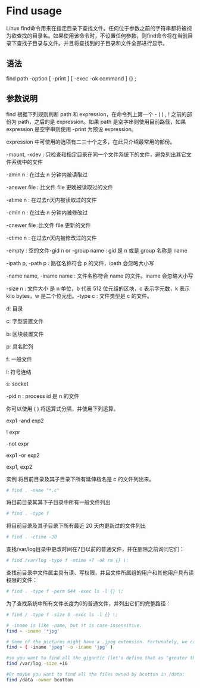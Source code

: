 # Find usage

Linux find命令用来在指定目录下查找文件。任何位于参数之前的字符串都将被视为欲查找的目录名。如果使用该命令时，不设置任何参数，则find命令将在当前目录下查找子目录与文件。并且将查找到的子目录和文件全部进行显示。

## 语法

find   path   -option   [   -print ]   [ -exec   -ok   command ]   {} \;

## 参数说明

find 根据下列规则判断 path 和 expression，在命令列上第一个 - ( ) , ! 之前的部份为 path，之后的是 expression。如果 path 是空字串则使用目前路径，如果 expression 是空字串则使用 -print 为预设 expression。

expression 中可使用的选项有二三十个之多，在此只介绍最常用的部份。

-mount, -xdev : 只检查和指定目录在同一个文件系统下的文件，避免列出其它文件系统中的文件

-amin n : 在过去 n 分钟内被读取过

-anewer file : 比文件 file 更晚被读取过的文件

-atime n : 在过去n天内被读取过的文件

-cmin n : 在过去 n 分钟内被修改过

-cnewer file :比文件 file 更新的文件

-ctime n : 在过去n天内被修改过的文件

-empty : 空的文件-gid n or -group name : gid 是 n 或是 group 名称是 name

-ipath p, -path p : 路径名称符合 p 的文件，ipath 会忽略大小写

-name name, -iname name : 文件名称符合 name 的文件。iname 会忽略大小写

-size n : 文件大小 是 n 单位，b 代表 512 位元组的区块，c 表示字元数，k 表示 kilo bytes，w 是二个位元组。-type c : 文件类型是 c 的文件。

d: 目录

c: 字型装置文件

b: 区块装置文件

p: 具名贮列

f: 一般文件

l: 符号连结

s: socket

-pid n : process id 是 n 的文件

你可以使用 ( ) 将运算式分隔，并使用下列运算。

exp1 -and exp2

! expr

-not expr

exp1 -or exp2

exp1, exp2

实例
将目前目录及其子目录下所有延伸档名是 c 的文件列出来。

```bash
# find . -name "*.c"
```

将目前目录其其下子目录中所有一般文件列出

```bash
# find . -type f
```

将目前目录及其子目录下所有最近 20 天内更新过的文件列出

```bash
# find . -ctime -20
```

查找/var/log目录中更改时间在7日以前的普通文件，并在删除之前询问它们：

```bash
# find /var/log -type f -mtime +7 -ok rm {} \;
```

查找前目录中文件属主具有读、写权限，并且文件所属组的用户和其他用户具有读权限的文件：

```bash
# find . -type f -perm 644 -exec ls -l {} \;
```

为了查找系统中所有文件长度为0的普通文件，并列出它们的完整路径：

```bash
# find / -type f -size 0 -exec ls -l {} \;
```

```bash
# -iname is like -name, but it is case-insensitive.
find ~ -iname '*jpg'

# Some of the pictures might have a .jpeg extension. Fortunately, we can combine patterns with an "or," represented by -o.
find ~ ( -iname 'jpeg' -o -iname 'jpg' )

#so you want to find all the gigantic (let's define that as "greater than 1 gigabyte") files in the log directory:
find /var/log -size +1G

#Or maybe you want to find all the files owned by bcotton in /data:
find /data -owner bcotton
```
